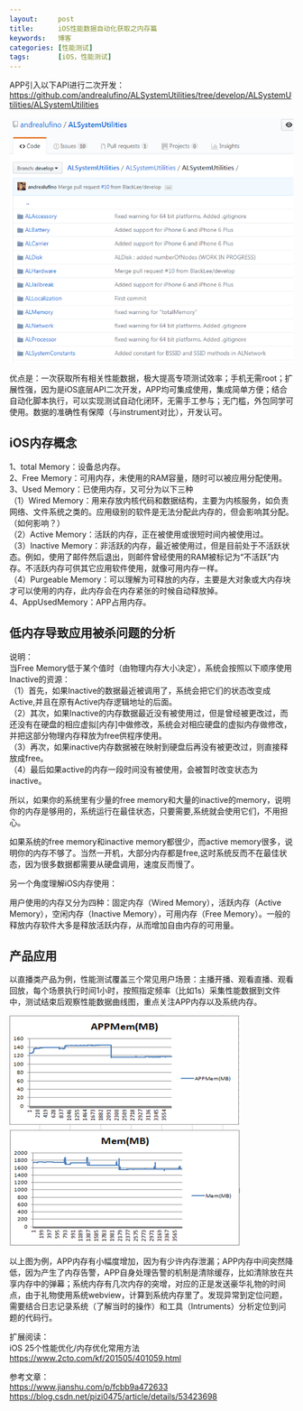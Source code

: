 ```yaml
---
layout:     post
title:      iOS性能数据自动化获取之内存篇  
keywords:   博客
categories: [性能测试]
tags:	    [iOS，性能测试]
---
```


APP引入以下API进行二次开发：    
https://github.com/andrealufino/ALSystemUtilities/tree/develop/ALSystemUtilities/ALSystemUtilities   

  ![](/images/images_2018/6-11_1.png)     

优点是：一次获取所有相关性能数据，极大提高专项测试效率；手机无需root；扩展性强，因为是iOS底层API二次开发，APP均可集成使用，集成简单方便；结合自动化脚本执行，可以实现测试自动化闭环，无需手工参与；无门槛，外包同学可使用。数据的准确性有保障（与instrument对比），开发认可。     


## iOS内存概念        

1、total Memory：设备总内存。   
2、Free Memory：可用内存，未使用的RAM容量，随时可以被应用分配使用。   
3、Used Memory：已使用内存，又可分为以下三种   
（1）Wired Memory：用来存放内核代码和数据结构，主要为内核服务，如负责网络、文件系统之类的。应用级别的软件是无法分配此内存的，但会影响其分配。（如何影响？）    
（2）Active Memory：活跃的内存，正在被使用或很短时间内被使用过。   
（3）Inactive Memory：非活跃的内存，最近被使用过，但是目前处于不活跃状态。例如，使用了邮件然后退出，则邮件曾经使用的RAM被标记为“不活跃”内存。不活跃内存可供其它应用软件使用，就像可用内存一样。   
（4）Purgeable Memory：可以理解为可释放的内存，主要是大对象或大内存块才可以使用的内存，此内存会在内存紧张的时候自动释放掉。    
4、AppUsedMemory：APP占用内存。    

## 低内存导致应用被杀问题的分析   
  
说明：  
当Free Memory低于某个值时（由物理内存大小决定），系统会按照以下顺序使用Inactive的资源：    
（1）首先，如果Inactive的数据最近被调用了，系统会把它们的状态改变成Active,并且在原有Active内存逻辑地址的后面。   
（2）其次，如果Inactive的内存数据最近没有被使用过，但是曾经被更改过，而还没有在硬盘的相应虚拟[内存]中做修改，系统会对相应硬盘的虚拟内存做修改，并把这部分物理内存释放为free供程序使用。  
（3）再次，如果inactive内存数据被在映射到硬盘后再没有被更改过，则直接释放成free。   
（4）最后如果active的内存一段时间没有被使用，会被暂时改变状态为inactive。
    
所以，如果你的系统里有少量的free memory和大量的inactive的memory，说明你的内存是够用的，系统运行在最佳状态，只要需要,系统就会使用它们，不用担心。   

如果系统的free memory和inactive memory都很少，而active memory很多，说明你的内存不够了。当然一开机，大部分内存都是free,这时系统反而不在最佳状态，因为很多数据都需要从硬盘调用，速度反而慢了。     

另一个角度理解iOS内存使用：   

用户使用的内存又分为四种：固定内存（Wired Memory），活跃内存（Active Memory），空闲内存（Inactive Memory），可用内存（Free Memory）。一般的释放内存软件大多是释放活跃内存，从而增加自由内存的可用量。 

## 产品应用   

以直播类产品为例，性能测试覆盖三个常见用户场景：主播开播、观看直播、观看回放，每个场景执行时间1小时，按照指定频率（比如1s）采集性能数据到文件中，测试结束后观察性能数据曲线图，重点关注APP内存以及系统内存。     

  ![](/images/images_2018/6-11_2.png)   

以上图为例，APP内存有小幅度增加，因为有少许内存泄漏；APP内存中间突然降低，因为产生了内存告警，APP自身处理告警的机制是清除缓存，比如清除放在共享内存中的弹幕；系统内存有几次内存的突增，对应的正是发送豪华礼物的时间点，由于礼物使用系统webview，计算到系统内存里了。发现异常到定位问题，需要结合日志记录系统（了解当时的操作）和工具（Intruments）分析定位到问题的代码行。        

      
扩展阅读：   
iOS 25个性能优化/内存优化常用方法     
https://www.2cto.com/kf/201505/401059.html     

参考文章：   
https://www.jianshu.com/p/fcbb9a472633   
https://blog.csdn.net/pizi0475/article/details/53423698   
 

